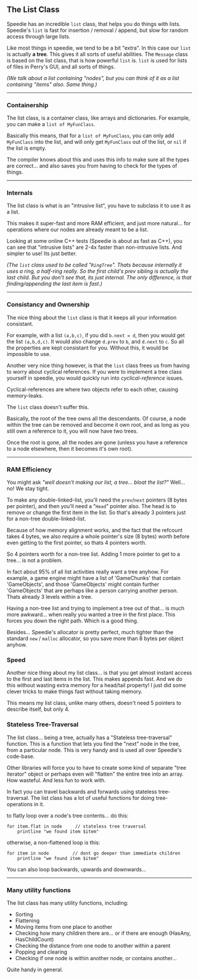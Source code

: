 ## The List Class

Speedie has an incredible `list` class, that helps you do things with lists. Speedie's `list` is fast for insertion / removal / append, but slow for random access through large lists.

Like most things in speedie, we tend to be a bit "extra". In this case our `list` is actually **a tree**. This gives it all sorts of useful abilities. The `Message` class is based on the list class, that is how powerful `list` is. `list` is used for lists of files in Perry's GUI, and all sorts of things.

_(We talk about a list containing "nodes", but you can think of it as a list containing "items" also. Same thing.)_

---

### Containership

The list class, is a container class, like arrays and dictionaries. For example, you can make a `list of MyFunClass`.

Basically this means, that for a `list of MyFunClass`, you can only add `MyFunClass` into the list, and will only get `MyFunClass` out of the list, or `nil` if the list is empty.

The compiler knows about this and uses this info to make sure all the types are correct... and also saves you from having to check for the types of things.

___

### Internals

The list class is what is an "intrusive list", you have to subclass it to use it as a list.

This makes it super-fast and more RAM efficient, and just more natural... for operations where our nodes are already meant to be a list.

Looking at some online C++ tests (Speedie is about as fast as C++), you can see that "intrusive lists" are 2-4x faster than non-intrusive lists. And simpler to use! Its just better.

_(The `list` class used to be called "`RingTree`". Thats because internally it uses a ring, a half-ring really. So the first child's prev sibling is actually the last child. But you don't see that, its just internal. The only difference, is that finding/appending the last item is fast.)_


___

### Consistancy and Ownership

The nice thing about the `list` class is that it keeps all your information consistant.

For example, with a list `(a,b,c)`, if you did `b.next = d`, then you would get the list `(a,b,d,c)`. It would also change `d.prev` to `b`, and `d.next` to `c`. So all the properties are kept consistant for you. Without this, it would be impossible to use.

Another very nice thing however, is that the `list` class frees us from having to worry about cyclical references. If you were to implement a tree class yourself in speedie, you would quickly run into *cyclical-reference* issues.

Cyclical-references are where two objects refer to each other, causing memory-leaks.

The `list` class doesn't suffer this.

Basically, the root of the tree owns all the descendants. Of course, a node within the tree can be removed and become it own root, and as long as you still own a reference to it, you will now have two trees.

Once the root is gone, all the nodes are gone (unless you have a reference to a node elsewhere, then it becomes it's own root).


---
### RAM Efficiency

You might ask _"well doesn't making our list, a tree... bloat the list?"_ Well... no! We stay tight.

To make any double-linked-list, you'll need the `prev`/`next` pointers (8 bytes per pointer), and then you'll need a "`Head`" pointer also. The head is to remove or change the first item in the list. So that's already 3 pointers just for a non-tree double-linked-list.

Because of how memory alignment works, and the fact that the refcount takes 4 bytes, we also require a whole pointer's size (8 bytes) worth before even getting to the first pointer, so thats 4 pointers worth.

So 4 pointers worth for a non-tree list. Adding 1 more pointer to get to a tree... is not a problem.

In fact about 95% of all list activities really want a tree anyhow. For example, a game engine might have a list of 'GameChunks' that contain 'GameObjects', and those 'GameObjects' might contain further 'GameObjects' that are perhaps like a person carrying another person. Thats already 3 levels within a tree.

Having a non-tree list and trying to implement a tree out of that... is much more awkward... when really you wanted a tree in the first place. This forces you down the right path. Which is a good thing.

Besides... Speedie's allocator is pretty perfect, much tighter than the standard `new` / `malloc` allocator, so you save more than 8 bytes per object anyhow.

### Speed

Another nice thing about my list class... is that you get almost instant access to the first and last items in the list. This makes appends fast. And we do this without wasting extra memory for a head/tail property! I just did some clever tricks to make things fast without taking memory.

This means my list class, unlike many others, doesn't need 5 pointers to describe itself, but only 4.

### Stateless Tree-Traversal

The list class... being a tree, actually has a "Stateless tree-traversal" function. This is a function that lets you find the "next" node in the tree, from a particular node. This is very handy and is used all over Speedie's code-base.

Other libraries will force you to have to create some kind of separate "tree iterator" object or perhaps even will "flatten" the entire tree into an array. How wasteful. And less fun to work with.

In fact you can travel backwards and forwards using stateless tree-traversal. The list class has a lot of useful functions for doing tree-operations in it.

to flatly loop over a node's tree contents... do this:

    for item.flat in node     // stateless tree traversal
        printline "we found item $item"

otherwise, a non-flattened loop is this:

    for item in node         // dont go deeper than immediate children
        printline "we found item $item"

You can also loop backwards, upwards and downwards... 

---
### Many utility functions

The list class has many utility functions, including:

* Sorting
* Flattening
* Moving items from one place to another
* Checking how many children there are... or if there are enough (HasAny, HasChildCount)
* Checking the distance from one node to another within a parent
* Popping and clearing
* Checking if one node is within another node, or contains another...

Quite handy in general.
    





